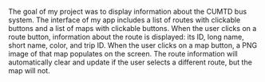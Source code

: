 The goal of my project was to display information about the CUMTD bus system. The interface of my app
includes a list of routes with clickable buttons and a list of maps with clickable buttons. When the user clicks on a
route button, information about the route is displayed: its ID, long name, short name, color, and trip ID. When the user clicks
on a map button, a PNG image of that map populates on the screen. The route information will automatically clear and update
if the user selects a different route, but the map will not.